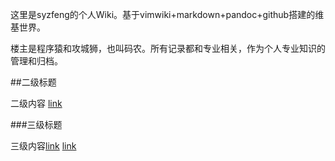 <!---title:syzfeng维基世界-->
  

这里是syzfeng的个人Wiki。基于vimwiki+markdown+pandoc+github搭建的维基世界。

楼主是程序猿和攻城狮，也叫码农。所有记录都和专业相关，作为个人专业知识的管理和归档。


##二级标题

二级内容 
[link](index.html)

###三级标题

三级内容[link](index.html)
[link](index.html)

